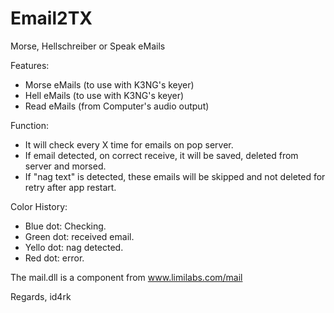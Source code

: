 # Email2TX
Morse, Hellschreiber or Speak eMails

Features:
- Morse eMails (to use with K3NG's keyer)
- Hell eMails (to use with K3NG's keyer)
- Read eMails (from Computer's audio output)

Function:
- It will check every X time for emails on pop server.
- If email detected, on correct receive, it will be saved, deleted from server and morsed.
- If "nag text" is detected, these emails will be skipped and not deleted for retry after app restart.

Color History:
- Blue dot: Checking.
- Green dot: received email.
- Yello dot: nag detected.
- Red dot: error.

The mail.dll is a component from www.limilabs.com/mail

Regards,
id4rk
